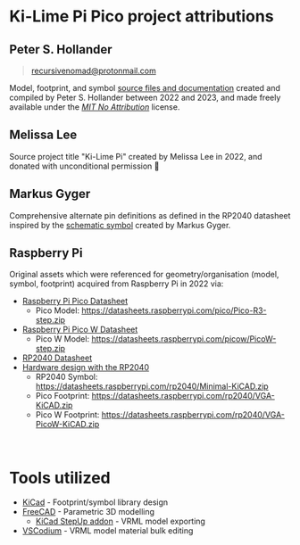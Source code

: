 # Ki-Lime Pi Pico project attributions

## Peter S. Hollander
> <recursivenomad@protonmail.com>

Model, footprint, and symbol [source files and documentation](https://gitlab.com/recursivenomad/ki-lime-pi-pico)
created and compiled by Peter S. Hollander between 2022 and 2023, and made
freely available under the [*MIT No Attribution*](https://opensource.org/license/mit-0/) license.


## Melissa Lee

Source project title "Ki-Lime Pi" created by Melissa Lee in 2022, and donated
with unconditional permission 🥧


## Markus Gyger

Comprehensive alternate pin definitions as defined in the RP2040 datasheet
inspired by the [schematic symbol](https://gitlab.com/mgyger/kicad-symbols/-/blob/pico/MCU_Module.kicad_sym)
created by Markus Gyger.


## Raspberry Pi

Original assets which were referenced for geometry/organisation (model, symbol,
footprint) acquired from Raspberry Pi in 2022 via:

- [Raspberry Pi Pico Datasheet](https://datasheets.raspberrypi.com/pico/pico-datasheet.pdf)
  - Pico Model: <https://datasheets.raspberrypi.com/pico/Pico-R3-step.zip>
- [Raspberry Pi Pico W Datasheet](https://datasheets.raspberrypi.com/picow/pico-w-datasheet.pdf)
  - Pico W Model: <https://datasheets.raspberrypi.com/picow/PicoW-step.zip>
- [RP2040 Datasheet](https://datasheets.raspberrypi.com/rp2040/rp2040-datasheet.pdf)
- [Hardware design with the RP2040](https://datasheets.raspberrypi.com/rp2040/hardware-design-with-rp2040.pdf)
  - RP2040 Symbol: <https://datasheets.raspberrypi.com/rp2040/Minimal-KiCAD.zip>
  - Pico Footprint: <https://datasheets.raspberrypi.com/rp2040/VGA-KiCAD.zip>
  - Pico W Footprint: <https://datasheets.raspberrypi.com/rp2040/VGA-PicoW-KiCAD.zip>

&nbsp;


# Tools utilized

- [KiCad](https://www.kicad.org/) - Footprint/symbol library design
- [FreeCAD](https://www.freecad.org/) - Parametric 3D modelling
  - [KiCad StepUp addon](https://github.com/easyw/kicadStepUpMod) - VRML model exporting
- [VSCodium](https://vscodium.com/) - VRML model material bulk editing
